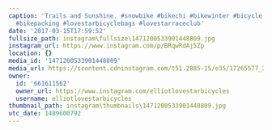```yaml
---
caption: 'Trails and Sunshine. #snowbike #bikechi #bikewinter #bicycle #cycling #fatbike
  #bikepacking #lovestarbicyclebags #lovestarraceclub'
date: '2017-03-15T17:59:52'
fullsize_path: instagram\fullsize\1471200533901448809.jpg
instagram_url: https://www.instagram.com/p/BRqwRdAj5Zp
location: {}
media_id: '1471200533901448809'
media_url: https://scontent.cdninstagram.com/t51.2885-15/e35/17265577_247340012340994_304951860656078848_n.jpg
owner:
  id: '661611562'
  owner_url: https://www.instagram.com/elliotlovestarbicycles
  username: elliotlovestarbicycles
thumbnail_path: instagram\thumbnails\1471200533901448809.jpg
utc_date: 1489600792
---
```

